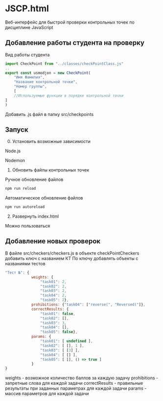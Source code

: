 # JSCP.html
Веб-интерфейс для быстрой проверки контрольных точек по дисциплине JavaScript

## Добавление работы студента на проверку
Вид работы студента
```javascript
import CheckPoint from "../classes/checkPointClass.js"
..
export const usmodjon = new CheckPoint(
    "Имя Фамилия", 
    "Название контрольной точки",
    "Номер группы",
    [
    //Используемые функции в порядке контрольной точки
]
)
```
Добавить .js файл в папку src/checkpoints

## Запуск
0. Установить возможные зависимости

Node.js

Nodemon
1. Обновить файлы контрольных точек

Ручное обновление файлов
```bash
npm run reload
```
Автоматическое обновление файлов
```bash
npm run autoreload
```
2. Развернуть index.html

Можно пользоваться

## Добавление новых проверок
В файле src/checkers/checkers.js в объекте checkPointCheckers добавить ключ с названием КТ
По ключу добавлять объекты с названиями тестов
```javascript
"Тест №": {
            weights: {
                "task01": 2, 
                "task02": 2, 
                "task03": 2, 
                "task04": 2, 
                "task05": 2}, 
            prohibitions: {"task04": ["reverse(", "Reversed("]}, 
            correctResults: {
                "task01": false, 
                "task02": [], 
                "task03": 3, 
                "task04": [], 
                "task05": false}, 
            params: {
                "task01": [ undefined ], 
                "task02": [ [], 1 ], 
                "task03": [ [3] ], 
                "task04": [ [] ], 
                "task05": [ [], () => true ]
            }
}
```
weights - возможное количество баллов за каждую задачу
prohibitions - запретные слова для каждой задачи
correctResults - правильные результаты при заданных параметрах для каждой задачи
params - массив параметров для каждой задачи